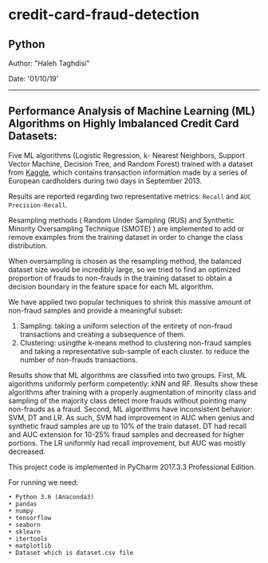 # credit-card-fraud-detection
Python
---

Author: "Haleh Taghdisi"

Date: '01/10/19'

---

## Performance Analysis of Machine Learning (ML) Algorithms on Highly Imbalanced Credit Card Datasets:
Five ML algorithms (Logistic Regression, k- Nearest Neighbors, Support Vector Machine, Decision Tree, and Random Forest) trained with a dataset from [Kaggle](https://www.kaggle.com/mlg-ulb/creditcardfraud), which contains transaction information made by a series of European cardholders during two days in September 2013. 

Results are reported regarding two representative metrics: `Recall` and `AUC Precision-Recall`.

Resampling methods ( Random Under Sampling  (RUS) and  Synthetic Minority Oversampling Technique (SMOTE) ) are implemented to add or remove examples from the training dataset in order to change the class distribution.

When oversampling is chosen as the resampling method, the balanced dataset size would be incredibly large, so we tried to find an optimized proportion of frauds to non-frauds in the training dataset to obtain a decision boundary in the feature space for each ML algorithm.

We have applied two popular techniques to shrink this massive amount of non-fraud samples and provide a meaningful subset:

1. Sampling: taking a uniform selection of the entirety of non-fraud transactions and creating a subsequence of them.
2. Clustering: usingthe k-means method to clustering non-fraud samples and taking a representative sub-sample of each cluster. to reduce the number of non-frauds transactions.


Results show that ML algorithms are classified into two groups. First, ML algorithms uniformly perform competently: kNN and RF. Results show these algorithms after training with a properly augmentation of minority class and sampling of the majority class detect more frauds without pointing many non-frauds as a fraud. Second, ML algorithms have inconsistent behavior: SVM, DT and LR. As such, SVM had
improvement in AUC when genius and synthetic fraud samples are up to 10% of the train dataset. DT had recall and AUC extension for 10-25% fraud samples and decreased for higher portions. The LR uniformly had recall improvement, but AUC was mostly decreased.

This project code is implemented in PyCharm 2017.3.3 Professional Edition.

For running we need:

    • Python 3.6 (Anaconda3)
    • pandas
    • numpy
    • tensorflow
    • seaborn
    • sklearn
    • itertools
    • matplotlib
    • Dataset which is dataset.csv file

